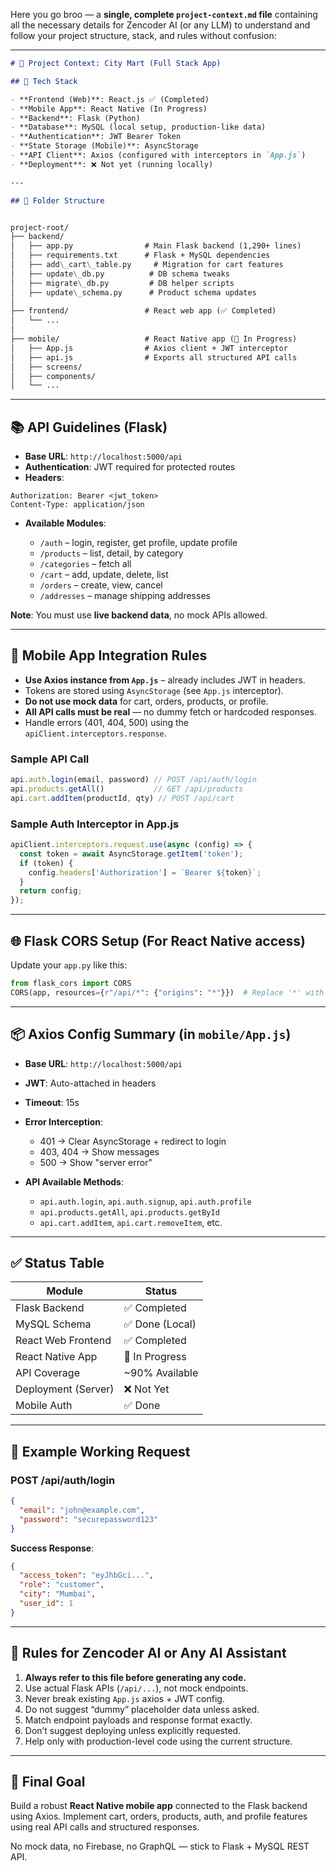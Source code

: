 Here you go broo — a **single, complete `project-context.md` file** containing all the necessary details for Zencoder AI (or any LLM) to understand and follow your project structure, stack, and rules without confusion:

---

```markdown
# 🧠 Project Context: City Mart (Full Stack App)

## 🔧 Tech Stack

- **Frontend (Web)**: React.js ✅ (Completed)
- **Mobile App**: React Native (In Progress)  
- **Backend**: Flask (Python)  
- **Database**: MySQL (local setup, production-like data)  
- **Authentication**: JWT Bearer Token  
- **State Storage (Mobile)**: AsyncStorage  
- **API Client**: Axios (configured with interceptors in `App.js`)  
- **Deployment**: ❌ Not yet (running locally)  

---

## 📂 Folder Structure


project-root/
├── backend/
│   ├── app.py                # Main Flask backend (1,290+ lines)
│   ├── requirements.txt      # Flask + MySQL dependencies
│   ├── add\_cart\_table.py     # Migration for cart features
│   ├── update\_db.py          # DB schema tweaks
│   ├── migrate\_db.py         # DB helper scripts
│   ├── update\_schema.py      # Product schema updates
│
├── frontend/                 # React web app (✅ Completed)
│   └── ...
│
├── mobile/                   # React Native app (📱 In Progress)
│   ├── App.js                # Axios client + JWT interceptor
│   ├── api.js                # Exports all structured API calls
│   ├── screens/
│   ├── components/
│   └── ...

````

---

## 📚 API Guidelines (Flask)

- **Base URL**: `http://localhost:5000/api`  
- **Authentication**: JWT required for protected routes  
- **Headers**:

```http
Authorization: Bearer <jwt_token>
Content-Type: application/json
````

* **Available Modules**:

  * `/auth` – login, register, get profile, update profile
  * `/products` – list, detail, by category
  * `/categories` – fetch all
  * `/cart` – add, update, delete, list
  * `/orders` – create, view, cancel
  * `/addresses` – manage shipping addresses

**Note**: You must use **live backend data**, no mock APIs allowed.

---

## 📱 Mobile App Integration Rules

* **Use Axios instance from `App.js`** – already includes JWT in headers.
* Tokens are stored using `AsyncStorage` (see `App.js` interceptor).
* **Do not use mock data** for cart, orders, products, or profile.
* **All API calls must be real** — no dummy fetch or hardcoded responses.
* Handle errors (401, 404, 500) using the `apiClient.interceptors.response`.

### Sample API Call

```js
api.auth.login(email, password) // POST /api/auth/login
api.products.getAll()           // GET /api/products
api.cart.addItem(productId, qty) // POST /api/cart
```

### Sample Auth Interceptor in App.js

```js
apiClient.interceptors.request.use(async (config) => {
  const token = await AsyncStorage.getItem('token');
  if (token) {
    config.headers['Authorization'] = `Bearer ${token}`;
  }
  return config;
});
```

---

## 🌐 Flask CORS Setup (For React Native access)

Update your `app.py` like this:

```python
from flask_cors import CORS
CORS(app, resources={r"/api/*": {"origins": "*"}})  # Replace '*' with specific origin for production
```

---

## 📦 Axios Config Summary (in `mobile/App.js`)

* **Base URL**: `http://localhost:5000/api`
* **JWT**: Auto-attached in headers
* **Timeout**: 15s
* **Error Interception**:

  * 401 → Clear AsyncStorage + redirect to login
  * 403, 404 → Show messages
  * 500 → Show "server error"
* **API Available Methods**:

  * `api.auth.login`, `api.auth.signup`, `api.auth.profile`
  * `api.products.getAll`, `api.products.getById`
  * `api.cart.addItem`, `api.cart.removeItem`, etc.

---

## ✅ Status Table

| Module              | Status          |
| ------------------- | --------------- |
| Flask Backend       | ✅ Completed     |
| MySQL Schema        | ✅ Done (Local)  |
| React Web Frontend  | ✅ Completed     |
| React Native App    | 🚧 In Progress  |
| API Coverage        | \~90% Available |
| Deployment (Server) | ❌ Not Yet       |
| Mobile Auth         | ✅ Done          |

---

## 🧪 Example Working Request

### POST /api/auth/login

```json
{
  "email": "john@example.com",
  "password": "securepassword123"
}
```

**Success Response**:

```json
{
  "access_token": "eyJhbGci...",
  "role": "customer",
  "city": "Mumbai",
  "user_id": 1
}
```

---

## 📏 Rules for Zencoder AI or Any AI Assistant

1. **Always refer to this file before generating any code.**
2. Use actual Flask APIs (`/api/...`), not mock endpoints.
3. Never break existing `App.js` axios + JWT config.
4. Do not suggest “dummy” placeholder data unless asked.
5. Match endpoint payloads and response format exactly.
6. Don’t suggest deploying unless explicitly requested.
7. Help only with production-level code using the current structure.

---

## 🎯 Final Goal

Build a robust **React Native mobile app** connected to the Flask backend using Axios. Implement cart, orders, products, auth, and profile features using real API calls and structured responses.

No mock data, no Firebase, no GraphQL — stick to Flask + MySQL REST API.




